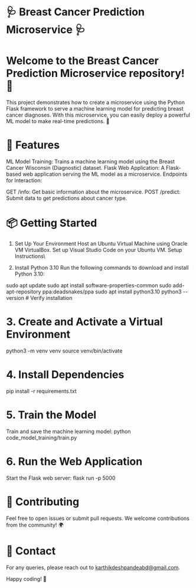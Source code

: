 # 🩺 Breast Cancer Prediction Microservice 🩺
# Welcome to the Breast Cancer Prediction Microservice repository! 🎉

This project demonstrates how to create a microservice using the Python Flask framework to serve a machine learning model for predicting breast cancer diagnoses. With this microservice, you can easily deploy a powerful ML model to make real-time predictions. 🚀

# 🌟 Features
ML Model Training: Trains a machine learning model using the Breast Cancer Wisconsin (Diagnostic) dataset.
Flask Web Application: A Flask-based web application serving the ML model as a microservice.
Endpoints for Interaction:

GET /info: Get basic information about the microservice.
POST /predict: Submit data to get predictions about cancer type.

# 📦 Getting Started

1. Set Up Your Environment
Host an Ubuntu Virtual Machine using Oracle VM VirtualBox.
Set up Visual Studio Code on your Ubuntu VM. Setup Instructions\

2. Install Python 3.10
Run the following commands to download and install Python 3.10:

sudo apt update
sudo apt install software-properties-common
sudo add-apt-repository ppa:deadsnakes/ppa
sudo apt install python3.10
python3 --version  # Verify installation

# 3. Create and Activate a Virtual Environment

python3 -m venv venv
source venv/bin/activate

# 4. Install Dependencies

pip install -r requirements.txt

# 5. Train the Model

Train and save the machine learning model:
python code_model_training/train.py

# 6. Run the Web Application

Start the Flask web server:
flask run -p 5000

# 📄 Contributing
Feel free to open issues or submit pull requests. We welcome contributions from the community! 🌍

# 📧 Contact
For any queries, please reach out to karthikdeshpandeabd@gmail.com.

Happy coding! 🚀
